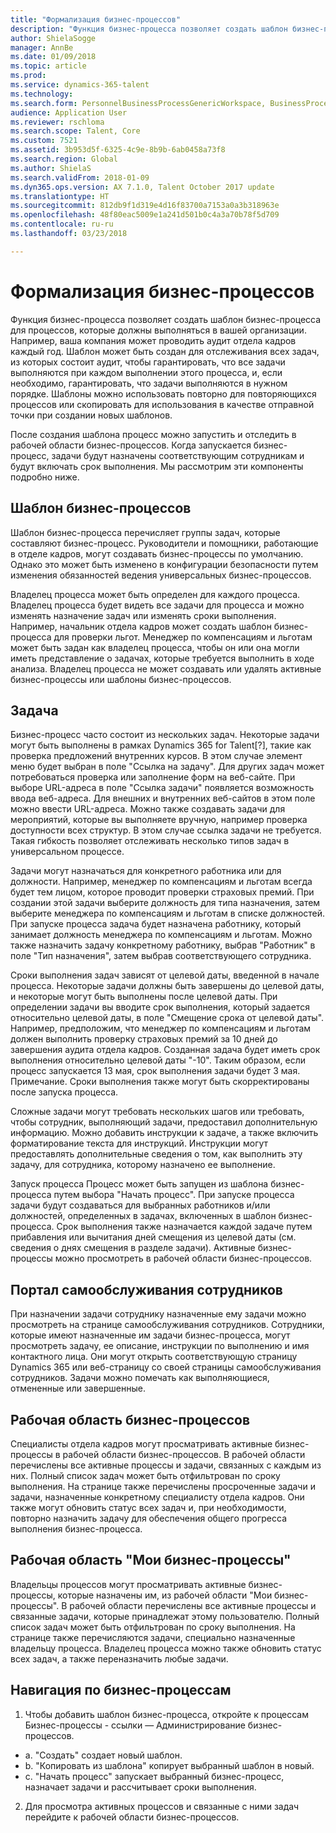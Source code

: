 ```yaml
---
title: "Формализация бизнес-процессов"
description: "Функция бизнес-процесса позволяет создать шаблон бизнес-процесса для процессов, которые должны выполняться в вашей организации."
author: ShielaSogge
manager: AnnBe
ms.date: 01/09/2018
ms.topic: article
ms.prod: 
ms.service: dynamics-365-talent
ms.technology: 
ms.search.form: PersonnelBusinessProcessGenericWorkspace, BusinessProcessGenericTemplateListpage, BusinessProcessGenericMyTemplates, BusinessProcessGroupAssignment
audience: Application User
ms.reviewer: rschloma
ms.search.scope: Talent, Core
ms.custom: 7521
ms.assetid: 3b953d5f-6325-4c9e-8b9b-6ab0458a73f8
ms.search.region: Global
ms.author: ShielaS
ms.search.validFrom: 2018-01-09
ms.dyn365.ops.version: AX 7.1.0, Talent October 2017 update
ms.translationtype: HT
ms.sourcegitcommit: 812db9f1d319e4d16f83700a7153a0a3b318963e
ms.openlocfilehash: 48f80eac5009e1a241d501b0c4a3a70b78f5d709
ms.contentlocale: ru-ru
ms.lasthandoff: 03/23/2018

---
```

# <a name="formalize-business-processes"></a>Формализация бизнес-процессов
Функция бизнес-процесса позволяет создать шаблон бизнес-процесса для процессов, которые должны выполняться в вашей организации. Например, ваша компания может проводить аудит отдела кадров каждый год. Шаблон может быть создан для отслеживания всех задач, из которых состоит аудит, чтобы гарантировать, что все задачи выполняются при каждом выполнении этого процесса, и, если необходимо, гарантировать, что задачи выполняются в нужном порядке. Шаблоны можно использовать повторно для повторяющихся процессов или скопировать для использования в качестве отправной точки при создании новых шаблонов.

После создания шаблона процесс можно запустить и отследить в рабочей области бизнес-процессов.  Когда запускается бизнес-процесс, задачи будут назначены соответствующим сотрудникам и будут включать срок выполнения. Мы рассмотрим эти компоненты подробно ниже.

## <a name="business-process-template"></a>Шаблон бизнес-процессов
Шаблон бизнес-процесса перечисляет группы задач, которые составляют бизнес-процесс. Руководители и помощники, работающие в отделе кадров, могут создавать бизнес-процессы по умолчанию.  Однако это может быть изменено в конфигурации безопасности путем изменения обязанностей ведения универсальных бизнес-процессов.

Владелец процесса может быть определен для каждого процесса.  Владелец процесса будет видеть все задачи для процесса и можно изменять назначение задач или изменять сроки выполнения.  Например, начальник отдела кадров может создать шаблон бизнес-процесса для проверки льгот.  Менеджер по компенсациям и льготам может быть задан как владелец процесса, чтобы он или она могли иметь представление о задачах, которые требуется выполнить в ходе анализа.  Владелец процесса не может создавать или удалять активные бизнес-процессы или шаблоны бизнес-процессов.

## <a name="task"></a>Задача
Бизнес-процесс часто состоит из нескольких задач. Некоторые задачи могут быть выполнены в рамках Dynamics 365 for Talent[?], такие как проверка предложений внутренних курсов. В этом случае элемент меню будет выбран в поле "Ссылка на задачу". Для других задач может потребоваться проверка или заполнение форм на веб-сайте. При выборе URL-адреса в поле "Ссылка задачи" появляется возможность ввода веб-адреса. Для внешних и внутренних веб-сайтов в этом поле можно ввести URL-адреса. Можно также создавать задачи для мероприятий, которые вы выполняете вручную, например проверка доступности всех структур. В этом случае ссылка задачи не требуется. Такая гибкость позволяет отслеживать несколько типов задач в универсальном процессе.

Задачи могут назначаться для конкретного работника или для должности. Например, менеджер по компенсациям и льготам всегда будет тем лицом, которое проводит проверки страховых премий.   При создании этой задачи выберите должность для типа назначения, затем выберите менеджера по компенсациям и льготам в списке должностей. При запуске процесса задача будет назначена работнику, который занимает должность менеджера по компенсациям и льготам. Можно также назначить задачу конкретному работнику, выбрав "Работник" в поле "Тип назначения", затем выбрав соответствующего сотрудника.

Сроки выполнения задач зависят от целевой даты, введенной в начале процесса. Некоторые задачи должны быть завершены до целевой даты, и некоторые могут быть выполнены после целевой даты.  При определении задачи вы вводите срок выполнения, который задается относительно целевой даты, в поле "Смещение срока от целевой даты". Например, предположим, что менеджер по компенсациям и льготам должен выполнить проверку страховых премий за 10 дней до завершения аудита отдела кадров. Созданная задача будет иметь срок выполнения относительно целевой даты "-10". Таким образом, если процесс запускается 13 мая, срок выполнения задачи будет 3 мая. Примечание. Сроки выполнения также могут быть скорректированы после запуска процесса.

Сложные задачи могут требовать нескольких шагов или требовать, чтобы сотрудник, выполняющий задачи, предоставил дополнительную информацию. Можно добавить инструкции к задаче, а также включить форматирование текста для инструкций. Инструкции могут предоставлять дополнительные сведения о том, как выполнить эту задачу, для сотрудника, которому назначено ее выполнение.

Запуск процесса Процесс может быть запущен из шаблона бизнес-процесса путем выбора "Начать процесс".  При запуске процесса задачи будут создаваться для выбранных работников и/или должностей, определенных в задачах, включенных в шаблон бизнес-процесса. Срок выполнения также назначается каждой задаче путем прибавления или вычитания дней смещения из целевой даты (см. сведения о днях смещения в разделе задачи). Активные бизнес-процессы можно просмотреть в рабочей области бизнес-процессов. 

## <a name="employee-self-service"></a>Портал самообслуживания сотрудников
При назначении задачи сотруднику назначенные ему задачи можно просмотреть на странице самообслуживания сотрудников. Сотрудники, которые имеют назначенные им задачи бизнес-процесса, могут просмотреть задачу, ее описание, инструкции по выполнению и имя контактного лица. Они могут открыть соответствующую страницу Dynamics 365 или веб-страницу со своей страницы самообслуживания сотрудников. Задачи можно помечать как выполняющиеся, отмененные или завершенные.

## <a name="business-process-workspace"></a>Рабочая область бизнес-процессов
Специалисты отдела кадров могут просматривать активные бизнес-процессы в рабочей области бизнес-процессов. В рабочей области перечислены все активные процессы и задачи, связанных с каждым из них. Полный список задач может быть отфильтрован по сроку выполнения. На странице также перечислены просроченные задачи и задачи, назначенные конкретному специалисту отдела кадров. Они также могут обновить статус всех задач и, при необходимости, повторно назначить задачу для обеспечения общего прогресса выполнения бизнес-процесса.

## <a name="my-business-processes-workspace"></a>Рабочая область "Мои бизнес-процессы"
Владельцы процессов могут просматривать активные бизнес-процессы, которые назначены им, из рабочей области "Мои бизнес-процессы". В рабочей области перечислены все активные процессы и связанные задачи, которые принадлежат этому пользователю.  Полный список задач может быть отфильтрован по сроку выполнения. На странице также перечисляются задачи, специально назначенные владельцу процесса. Владелец процесса можно также обновить статус всех задач, а также переназначить любые задачи.

## <a name="navigating-business-processes"></a>Навигация по бизнес-процессам
1.   Чтобы добавить шаблон бизнес-процесса, откройте к процессам Бизнес-процессы - ссылки — Администрирование бизнес-процессов.
 - a.   "Создать" создает новый шаблон.
 - b.   "Копировать из шаблона" копирует выбранный шаблон в новый.
 - c.   "Начать процесс" запускает выбранный бизнес-процесс, назначает задачи и рассчитывает сроки выполнения.  
2.  Для просмотра активных процессов и связанные с ними задач перейдите к рабочей области бизнес-процессов.


